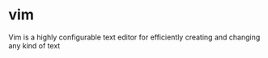 # vim
Vim is a highly configurable text editor for efficiently creating and changing any kind of text
